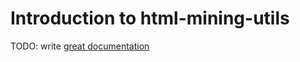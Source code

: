 # Introduction to html-mining-utils

TODO: write [great documentation](http://jacobian.org/writing/great-documentation/what-to-write/)
